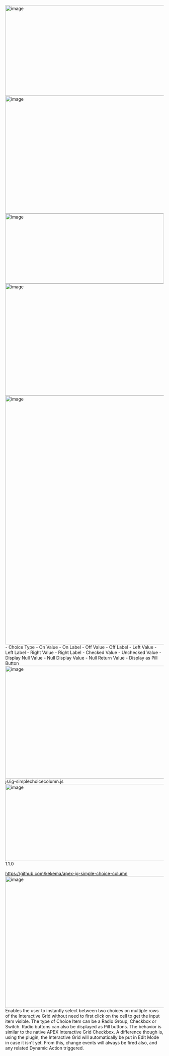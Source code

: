 <img width="791" height="288" alt="image" src="https://github.com/user-attachments/assets/7de43a16-4a68-41df-a74c-b99a89adebf5" />
<img width="785" height="375" alt="image" src="https://github.com/user-attachments/assets/2a05237c-f152-4604-b76f-fe2643f5bce6" />
<img width="503" height="222" alt="image" src="https://github.com/user-attachments/assets/db1395a1-5d00-4940-abf4-d7351da98656" />
<img width="1307" height="357" alt="image" src="https://github.com/user-attachments/assets/3a53f513-d480-4fc1-b9dc-e0f4c299f30d" />
<img width="1680" height="791" alt="image" src="https://github.com/user-attachments/assets/a8e949c4-47b4-4cde-8547-6be612ac5134" />
- Choice Type	
- On Value	
- On Label	
- Off Value
- Off Label
- Left Value
- Left Label
- Right Value
- Right Label
- Checked Value
- Unchecked Value
- Display Null Value
- Null Display Value
- Null Return Value
- Display as Pill Button
<img width="1020" height="359" alt="image" src="https://github.com/user-attachments/assets/6917b98c-11a7-41df-8433-e332853c7f06" />
js/ig-simplechoicecolumn.js
<img width="1677" height="245" alt="image" src="https://github.com/user-attachments/assets/1a807c0f-3d01-4183-8576-7853881dcd38" />
1.1.0

https://github.com/kekema/apex-ig-simple-choice-column
<img width="1685" height="419" alt="image" src="https://github.com/user-attachments/assets/79ffaa11-4a44-4f61-977b-72d5f0f4906c" />
Enables the user to instantly select between two choices on multiple rows of the Interactive Grid without need to first click on the cell to get the input item visible. The type of Choice Item can be a Radio Group, Checkbox or Switch. Radio buttons can also be displayed as Pill buttons. The behavior is similar to the native APEX Interactive Grid Checkbox. A difference though is, using the plugin, the Interactive Grid will automatically be put in Edit Mode in case it isn't yet. From this, change events will always be fired also, and any related Dynamic Action triggered.
